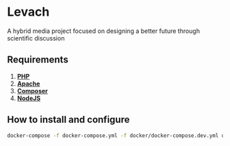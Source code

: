 # Levach

A hybrid media project focused on designing a better future through scientific discussion 

## Requirements

1. [**PHP**](https://www.php.net/downloads.php)
2. [**Apache**](https://httpd.apache.org/download.cgi)
3. [**Composer**](https://getcomposer.org/)
4. [**NodeJS**](https://nodejs.org/en)

## How to install and configure

```bash
docker-compose -f docker-compose.yml -f docker/docker-compose.dev.yml up -d
```
